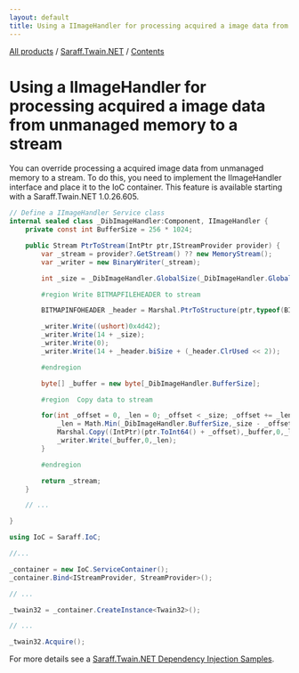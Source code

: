 ```yaml
---
layout: default
title: Using a IImageHandler for processing acquired a image data from unmanaged memory to a stream
---
```

[All products](../../) / [Saraff.Twain.NET](../) / [Contents](./index.md)
# Using a IImageHandler for processing acquired a image data from unmanaged memory to a stream
You can override processing a acquired image data from unmanaged memory to a stream. To do this, you need to implement the IImageHandler interface and place it to the IoC container. This feature is available starting with a Saraff.Twain.NET 1.0.26.605.

```c#
// Define a IImageHandler Service class
internal sealed class _DibImageHandler:Component, IImageHandler {
    private const int BufferSize = 256 * 1024;

    public Stream PtrToStream(IntPtr ptr,IStreamProvider provider) {
        var _stream = provider?.GetStream() ?? new MemoryStream();
        var _writer = new BinaryWriter(_stream);

        int _size = _DibImageHandler.GlobalSize(_DibImageHandler.GlobalHandle(ptr));

        #region Write BITMAPFILEHEADER to stream

        BITMAPINFOHEADER _header = Marshal.PtrToStructure(ptr,typeof(BITMAPINFOHEADER)) as BITMAPINFOHEADER;

        _writer.Write((ushort)0x4d42);
        _writer.Write(14 + _size);
        _writer.Write(0);
        _writer.Write(14 + _header.biSize + (_header.ClrUsed << 2));

        #endregion

        byte[] _buffer = new byte[_DibImageHandler.BufferSize];

        #region  Copy data to stream

        for(int _offset = 0, _len = 0; _offset < _size; _offset += _len) {
            _len = Math.Min(_DibImageHandler.BufferSize,_size - _offset);
            Marshal.Copy((IntPtr)(ptr.ToInt64() + _offset),_buffer,0,_len);
            _writer.Write(_buffer,0,_len);
        }

        #endregion

        return _stream;
    }

    // ...

}
```

```c#
using IoC = Saraff.IoC;

//...

_container = new IoC.ServiceContainer();
_container.Bind<IStreamProvider, StreamProvider>();

// ...

_twain32 = _container.CreateInstance<Twain32>();

// ...

_twain32.Acquire();
```

For more details see a [Saraff.Twain.NET Dependency Injection Samples](../samples/di.md).
